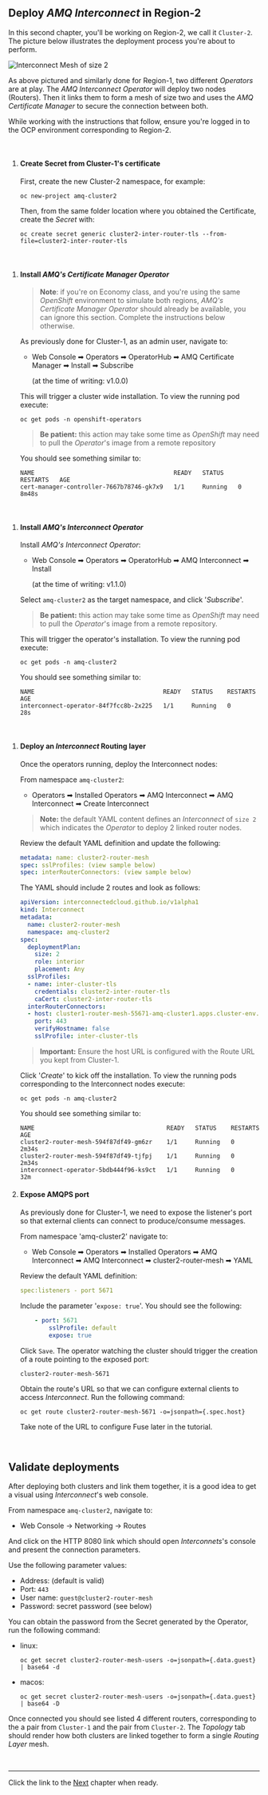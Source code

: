 ## Deploy *AMQ Interconnect* in Region-2

In this second chapter, you'll be working on Region-2, we call it `Cluster-2`. The picture below illustrates the deployment process you're about to perform. 


![](./images/region-2-intro.png "Interconnect Mesh of size 2")


As above pictured and similarly done for Region-1, two different *Operators* are at play. The *AMQ Interconnect Operator* will deploy two nodes (Routers). Then it links them to form a mesh of size two and uses the *AMQ Certificate Manager* to secure the connection between both. 

While working with the instructions that follow, ensure you're logged in to the OCP environment corresponding to Region-2.

<br/>


1. #### Create Secret from Cluster-1's certificate

	First, create the new Cluster-2 namespace, for example:

	   oc new-project amq-cluster2

	Then, from the same folder location where you obtained the Certificate, create the *Secret* with:

	   oc create secret generic cluster2-inter-router-tls --from-file=cluster2-inter-router-tls

<br/>

1. #### Install *AMQ's Certificate Manager Operator*

	>**Note**: if you're on Economy class, and you're using the same *OpenShift* environment to simulate both regions, *AMQ's Certificate Manager Operator* should already be available, you can ignore this section. Complete the instructions below otherwise.

	As previously done for Cluster-1, as an admin user, navigate to:

	 - Web Console ➡ Operators ➡ OperatorHub ➡ AMQ Certificate Manager ➡ Install ➡ Subscribe

		(at the time of writing: v1.0.0)

	This will trigger a cluster wide installation. To view the running pod execute:

	   oc get pods -n openshift-operators

	>**Be patient:** this action may take some time as *OpenShift* may need to pull the *Operator*'s image from a remote repository

	You should see something similar to:

	```
	NAME                                       READY   STATUS    RESTARTS   AGE
	cert-manager-controller-7667b78746-gk7x9   1/1     Running   0          8m48s
	```

<br/>

1. #### Install *AMQ's Interconnect Operator*

	Install *AMQ's Interconnect Operator*:

	- Web Console ➡ Operators ➡ OperatorHub ➡ AMQ Interconnect ➡ Install 

		(at the time of writing: v1.1.0)

	Select `amq-cluster2` as the target namespace, and click '*Subscribe*'.

	>**Be patient:** this action may take some time as *OpenShift* may need to pull the *Operator*'s image from a remote repository.

	This will trigger the operator's installation. To view the running pod execute:

	   oc get pods -n amq-cluster2

	You should see something similar to:
	```
	NAME                                    READY   STATUS    RESTARTS   AGE
	interconnect-operator-84f7fcc8b-2x225   1/1     Running   0          28s
	```

<br/>


1. #### Deploy an *Interconnect* Routing layer

	Once the operators running, deploy the Interconnect nodes:

	From namespace `amq-cluster2`:

	- Operators ➡ Installed Operators ➡ AMQ Interconnect ➡ AMQ Interconnect ➡ Create Interconnect

	>**Note:** the default YAML content defines an *Interconnect* of `size 2` which indicates the *Operator* to deploy 2 linked router nodes.
	
	Review the default YAML definition and update the following:

	```yaml
	metadata: name: cluster2-router-mesh
	spec: sslProfiles: (view sample below)
	spec: interRouterConnectors: (view sample below)
	```

	The YAML should include 2 routes and look as follows:

	```yaml
	apiVersion: interconnectedcloud.github.io/v1alpha1
	kind: Interconnect
	metadata:
	  name: cluster2-router-mesh
	  namespace: amq-cluster2
	spec:
	  deploymentPlan:
	    size: 2
	    role: interior
	    placement: Any
	  sslProfiles:
	  - name: inter-cluster-tls
	    credentials: cluster2-inter-router-tls
	    caCert: cluster2-inter-router-tls
	  interRouterConnectors:
	  - host: cluster1-router-mesh-55671-amq-cluster1.apps.cluster-env.env.example.opentlc.com
	    port: 443
	    verifyHostname: false
	    sslProfile: inter-cluster-tls
	```

	>**Important:**
		Ensure the host URL is configured with the Route URL you kept from Cluster-1.


	Click '*Create*' to kick off the installation. To view the running pods corresponding to the Interconnect nodes execute:

	   oc get pods -n amq-cluster2

	You should see something similar to:

	```
	NAME                                     READY   STATUS    RESTARTS   AGE
	cluster2-router-mesh-594f87df49-gm6zr    1/1     Running   0          2m34s
	cluster2-router-mesh-594f87df49-tjfpj    1/1     Running   0          2m34s
	interconnect-operator-5bdb444f96-ks9ct   1/1     Running   0          32m
	```

1. #### Expose AMQPS port

	As previously done for Cluster-1, we need to expose the listener's port so that external clients can connect to produce/consume messages.

	From namespace 'amq-cluster2' navigate to:

	- Web Console ➡ Operators ➡ Installed Operators ➡ AMQ Interconnect ➡ AMQ Interconnect ➡ cluster2-router-mesh ➡ YAML

	Review the default YAML definition:

	```yaml
	spec:listeners - port 5671
	```
	Include the parameter '`expose: true`'. You should see the following:

	```yaml
		- port: 5671
			sslProfile: default
			expose: true
	```
	Click `Save`. The operator watching the cluster should trigger the creation of a route pointing to the exposed port:

	   cluster2-router-mesh-5671

	Obtain the route's URL so that we can configure external clients to access *Interconnect*. Run the following command:

	   oc get route cluster2-router-mesh-5671 -o=jsonpath={.spec.host}

	Take note of the URL to configure Fuse later in the tutorial.

</br>

## Validate deployments

After deploying both clusters and link them together, it is a good idea to get a visual using *Interconnect*'s web console.

From namespace `amq-cluster2`, navigate to:

 - Web Console -> Networking -> Routes

And click on the HTTP 8080 link which should open *Interconnets*'s console and present the connection parameters.

Use the following parameter values:

 - Address: (default is valid)
 - Port: `443`
 - User name:
		`guest@cluster2-router-mesh`
 - Password:
		secret password (see below)

You can obtain the password from the Secret generated by the Operator, run the following command:

- linux:

	  oc get secret cluster2-router-mesh-users -o=jsonpath={.data.guest} | base64 -d

- macos:
		
	  oc get secret cluster2-router-mesh-users -o=jsonpath={.data.guest} | base64 -D


Once connected you should see listed 4 different routers, corresponding to the a pair from `Cluster-1` and the pair from `Cluster-2`. The *Topology* tab should render how both clusters are linked together to form a single *Routing Layer* mesh.




</br>

---


Click the link to the [Next](./chapter3.md) chapter when ready. 